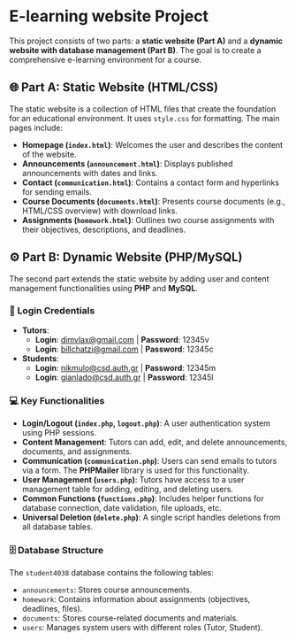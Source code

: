 # E-learning website Project

This project consists of two parts: a **static website (Part A)** and a **dynamic website with database management (Part B)**. The goal is to create a comprehensive e-learning environment for a course.

## 🌐 Part A: Static Website (HTML/CSS)
The static website is a collection of HTML files that create the foundation for an educational environment. It uses `style.css` for formatting. The main pages include:

* **Homepage (`index.html`)**: Welcomes the user and describes the content of the website.
* **Announcements (`announcement.html`)**: Displays published announcements with dates and links.
* **Contact (`communication.html`)**: Contains a contact form and hyperlinks for sending emails.
* **Course Documents (`documents.html`)**: Presents course documents (e.g., HTML/CSS overview) with download links.
* **Assignments (`homework.html`)**: Outlines two course assignments with their objectives, descriptions, and deadlines.

## ⚙️ Part B: Dynamic Website (PHP/MySQL)
The second part extends the static website by adding user and content management functionalities using **PHP** and **MySQL**.

### 🔑 Login Credentials
* **Tutors**:
    * **Login**: dimvlax@gmail.com | **Password**: 12345v
    * **Login**: billchatzi@gmail.com | **Password**: 12345c
* **Students**:
    * **Login**: nikmulo@csd.auth.gr | **Password**: 12345m
    * **Login**: gianlado@csd.auth.gr | **Password**: 12345l

### 💻 Key Functionalities
* **Login/Logout (`index.php`, `logout.php`)**: A user authentication system using PHP sessions.
* **Content Management**: Tutors can add, edit, and delete announcements, documents, and assignments.
* **Communication (`communication.php`)**: Users can send emails to tutors via a form. The **PHPMailer** library is used for this functionality.
* **User Management (`users.php`)**: Tutors have access to a user management table for adding, editing, and deleting users.
* **Common Functions (`functions.php`)**: Includes helper functions for database connection, date validation, file uploads, etc.
* **Universal Deletion (`delete.php`)**: A single script handles deletions from all database tables.

### 🗄️ Database Structure
The `student4038` database contains the following tables:
* `announcements`: Stores course announcements.
* `homework`: Contains information about assignments (objectives, deadlines, files).
* `documents`: Stores course-related documents and materials.
* `users`: Manages system users with different roles (Tutor, Student).

